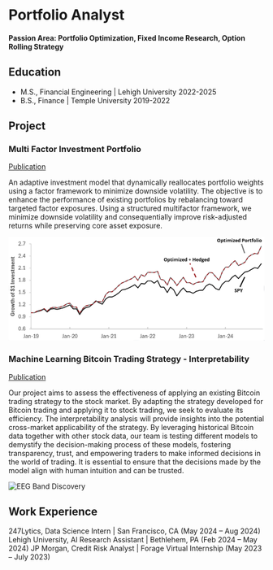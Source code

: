 # Portfolio Analyst

#### Passion Area: Portfolio Optimization, Fixed Income Research, Option Rolling Strategy

## Education
- M.S., Financial Engineering | Lehigh University 2022-2025	 			        		
- B.S., Finance | Temple University 2019-2022

## Project
### Multi Factor Investment Portfolio
[Publication](https://github.com/JohananAntonPranesh/MultiFactor)

An adaptive investment model that dynamically reallocates portfolio weights using a factor framework to minimize downside volatility. The objective is to enhance the performance of existing portfolios by rebalancing toward targeted factor exposures. Using a structured multifactor framework, we minimize downside volatility and consequentially improve risk-adjusted returns while preserving core asset exposure.

![EEG Band Discovery](/assets/img/project_factor.png)



### Machine Learning Bitcoin Trading Strategy - Interpretability
[Publication](https://sites.google.com/lehigh.edu/machinelearningresearch/home)

Our project aims to assess the effectiveness of applying an existing Bitcoin trading strategy to the stock market. By adapting the strategy developed for Bitcoin trading and applying it to stock trading, we seek to evaluate its efficiency. The interpretability analysis will provide insights into the potential cross-market applicability of the strategy. By leveraging historical Bitcoin data together with other stock data, our team is testing different models to demystify the decision-making process of these models, fostering transparency, trust, and empowering traders to make informed decisions in the world of trading. It is essential to ensure that the decisions made by the model align with human intuition and can be trusted. 

![EEG Band Discovery](/assets/img/Interpretability_Poster.png)


## Work Experience
247Lytics, Data Science Intern | San Francisco, CA           (May 2024 – Aug 2024)
Lehigh University, AI Research Assistant | Bethlehem, PA     (Feb 2024 – May 2024)
JP Morgan, Credit Risk Analyst | Forage Virtual Internship   (May 2023 – July 2023)
